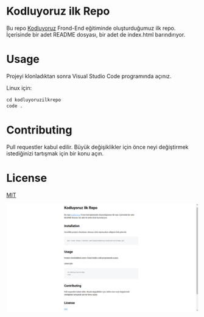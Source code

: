 # Kodluyoruz ilk Repo
Bu repo [Kodluyoruz](https://www.kodluyoruz.org) Frond-End eğitiminde oluşturduğumuz ilk repo. İçerisinde bir adet README dosyası, bir adet de index.html barındırıyor.

# Usage
Projeyi klonladıktan sonra Visual Studio Code programında açınız.

Linux için:
```
cd kodluyoruzilkrepo
code .
```
# Contributing
Pull requestler kabul edilir. Büyük değişiklikler için önce neyi değiştirmek istediğinizi tartışmak için bir konu açın.
# License
[MIT](https://choosealicense.com/licenses/mit/)


![Image](https://raw.githubusercontent.com/Kodluyoruz/taskforce/main/git/odev1/figures/markdown.png)
